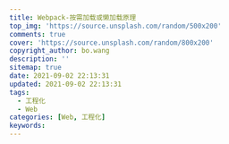 ```yaml
---
title: Webpack-按需加载或懒加载原理
top_img: 'https://source.unsplash.com/random/500x200'
comments: true
cover: 'https://source.unsplash.com/random/800x200'
copyright_author: bo.wang
description: ''
sitemap: true
date: 2021-09-02 22:13:31
updated: 2021-09-02 22:13:31
tags:
  - 工程化
  - Web
categories: [Web, 工程化]
keywords:
---
```


